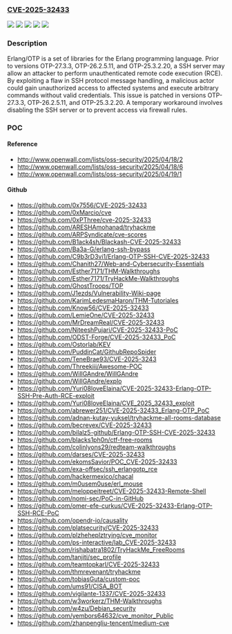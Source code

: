 ### [CVE-2025-32433](https://cve.mitre.org/cgi-bin/cvename.cgi?name=CVE-2025-32433)
![](https://img.shields.io/static/v1?label=Product&message=otp&color=blue)
![](https://img.shields.io/static/v1?label=Version&message=%3C%20OTP-25.3.2.20%20&color=brightgreen)
![](https://img.shields.io/static/v1?label=Version&message=%3E%3D%20OTP-26.0-rc1%2C%20%3C%20OTP-26.2.5.11%20&color=brightgreen)
![](https://img.shields.io/static/v1?label=Version&message=%3E%3D%20OTP-27.0-rc1%2C%20%3C%20OTP-27.3.3%20&color=brightgreen)
![](https://img.shields.io/static/v1?label=Vulnerability&message=CWE-306%3A%20Missing%20Authentication%20for%20Critical%20Function&color=brightgreen)

### Description

Erlang/OTP is a set of libraries for the Erlang programming language. Prior to versions OTP-27.3.3, OTP-26.2.5.11, and OTP-25.3.2.20, a SSH server may allow an attacker to perform unauthenticated remote code execution (RCE). By exploiting a flaw in SSH protocol message handling, a malicious actor could gain unauthorized access to affected systems and execute arbitrary commands without valid credentials. This issue is patched in versions OTP-27.3.3, OTP-26.2.5.11, and OTP-25.3.2.20. A temporary workaround involves disabling the SSH server or to prevent access via firewall rules.

### POC

#### Reference
- http://www.openwall.com/lists/oss-security/2025/04/18/2
- http://www.openwall.com/lists/oss-security/2025/04/18/6
- http://www.openwall.com/lists/oss-security/2025/04/19/1

#### Github
- https://github.com/0x7556/CVE-2025-32433
- https://github.com/0xMarcio/cve
- https://github.com/0xPThree/cve-2025-32433
- https://github.com/ARESHAmohanad/tryhackme
- https://github.com/ARPSyndicate/cve-scores
- https://github.com/B1ack4sh/Blackash-CVE-2025-32433
- https://github.com/Ba3a-G/erlang-ssh-bypass
- https://github.com/C9b3rD3vi1/Erlang-OTP-SSH-CVE-2025-32433
- https://github.com/Chanith27/Web-and-Cybersecurity-Essentials
- https://github.com/Esther7171/THM-Walkthroughs
- https://github.com/Esther7171/TryHackMe-Walkthroughs
- https://github.com/GhostTroops/TOP
- https://github.com/J1ezds/Vulnerability-Wiki-page
- https://github.com/KarimLedesmaHaron/THM-Tutoriales
- https://github.com/Know56/CVE-2025-32433
- https://github.com/LemieOne/CVE-2025-32433
- https://github.com/MrDreamReal/CVE-2025-32433
- https://github.com/NiteeshPujari/CVE-2025-32433-PoC
- https://github.com/ODST-Forge/CVE-2025-32433_PoC
- https://github.com/Ostorlab/KEV
- https://github.com/PuddinCat/GithubRepoSpider
- https://github.com/TeneBrae93/CVE-2025-3243
- https://github.com/Threekiii/Awesome-POC
- https://github.com/WillGAndre/WillGAndre
- https://github.com/WillGAndre/explo
- https://github.com/Yuri08loveElaina/CVE-2025-32433-Erlang-OTP-SSH-Pre-Auth-RCE-exploit
- https://github.com/Yuri08loveElaina/CVE_2025_32433_exploit
- https://github.com/abrewer251/CVE-2025-32433_Erlang-OTP_PoC
- https://github.com/adnan-kutay-yuksel/tryhackme-all-rooms-database
- https://github.com/becrevex/CVE-2025-32433
- https://github.com/bilalz5-github/Erlang-OTP-SSH-CVE-2025-32433
- https://github.com/blacks1ph0n/ctf-free-rooms
- https://github.com/colinlyons29/redteam-walkthroughs
- https://github.com/darses/CVE-2025-32433
- https://github.com/ekomsSavior/POC_CVE-2025-32433
- https://github.com/exa-offsec/ssh_erlangotp_rce
- https://github.com/hackermexico/chacal
- https://github.com/m0usem0use/erl_mouse
- https://github.com/meloppeitreet/CVE-2025-32433-Remote-Shell
- https://github.com/nomi-sec/PoC-in-GitHub
- https://github.com/omer-efe-curkus/CVE-2025-32433-Erlang-OTP-SSH-RCE-PoC
- https://github.com/opendr-io/causality
- https://github.com/platsecurity/CVE-2025-32433
- https://github.com/plzheheplztrying/cve_monitor
- https://github.com/ps-interactive/lab_CVE-2025-32433
- https://github.com/rishabatra1802/TryHackMe_FreeRooms
- https://github.com/tanjiti/sec_profile
- https://github.com/teamtopkarl/CVE-2025-32433
- https://github.com/thmrevenant/tryhackme
- https://github.com/tobiasGuta/custom-poc
- https://github.com/ums91/CISA_BOT
- https://github.com/vigilante-1337/CVE-2025-32433
- https://github.com/w3workerz/THM-Walkthroughs
- https://github.com/w4zu/Debian_security
- https://github.com/yembors64632/cve_monitor_Public
- https://github.com/zhanpengliu-tencent/medium-cve


